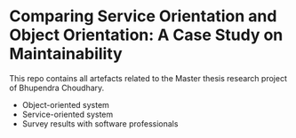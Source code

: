 # Comparing Service Orientation and Object Orientation: A Case Study on Maintainability

This repo contains all artefacts related to the Master thesis research project of Bhupendra Choudhary.

- Object-oriented system
- Service-oriented system
- Survey results with software professionals